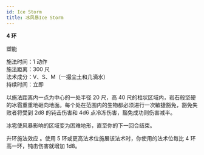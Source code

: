 ```yaml
---
id: Ice Storm
title: 冰风暴Ice Storm
---
```


**4 环**

塑能

施法时间：1 动作  
施法距离：300 尺  
法术成分：V、S、M（一撮尘土和几滴水）  
持续时间：立即

以施法距离内一点为中心的一处半径 20 尺，高 40 尺的柱状区域内，岩石般坚硬的冰雹重重地砸向地面。每个处在范围内的生物都必须进行一次敏捷豁免，豁免失败者将受到 2d8 的钝击伤害和 4d6 点冷冻伤害，豁免成功则伤害减半。

冰雹使风暴影响的区域变为困难地形，直至你的下一回合结束。

升环施法效应
。使用 5 环或更高法术位施展该法术时，你使用的法术位每比 4 环高一环，钝击伤害就增加 1d8。
